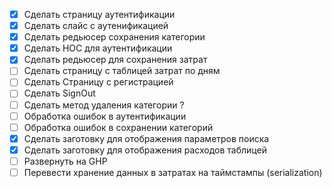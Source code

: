 - [x] Сделать страницу аутентификации
- [x] Сделать слайс с аутенификацией
- [x] Сделать редьюсер сохранения категории
- [x] Сделать HOC для аутентификации
- [x] Сделать редьюсер для сохранения затрат
- [ ] Сделать страницу с таблицей затрат по дням
- [ ] Сделать Страницу с регистрацией
- [ ] Сделать SignOut
- [ ] Сделать метод удаления категории ?
- [ ] Обработка ошибок в аутентификации
- [ ] Обработка ошибок в сохранении категорий
- [X] Сделать заготовку для отображения параметров поиска
- [X] Сделать заготовку для отображения расходов таблицей
- [ ] Развернуть на GHP
- [ ] Перевести хранение данных в затратах на таймстампы (serialization)
